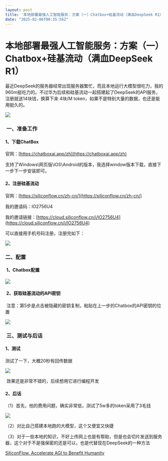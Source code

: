 ```yaml
---
layout: post
title: '本地部署最强人工智能服务：方案（一）Chatbox+硅基流动（满血DeepSeek R1）'
date: "2025-02-06T00:35:56Z"
---
```

本地部署最强人工智能服务：方案（一）Chatbox+硅基流动（满血DeepSeek R1）
=============================================

最近DeepSeek的服务器经常出现服务器繁忙，而且本地运行大模型很吃力，我的960m挺吃力的。不过华为后续和硅基流动一起搭建起了DeepSeek的API服务，注册就送14块钱，换算下来 4块/M token，如果不是特别大量的数据，也还是能用挺久的。

![](https://img2024.cnblogs.com/blog/708365/202502/708365-20250205203653133-600093906.png)

###  一、准备工作

#### 1、下载ChatBox

官网：[https://chatboxai.app/zh](https://chatboxai.app/zh)

支持了Windows\\网页版\\iOS\\Android的版本，我选择window版本下载，直接下一步下一步安装即可。

#### 2、注册硅基流动

官网：[https://siliconflow.cn/zh-cn/](https://siliconflow.cn/zh-cn/)

我的邀请码：lO2756U4

我的邀请链接：[https://cloud.siliconflow.cn/i/lO2756U4](https://cloud.siliconflow.cn/i/lO2756U4)

可以直接用手机号码注册，注册完如下：

![](https://img2024.cnblogs.com/blog/708365/202502/708365-20250205204413840-398445639.png)

### 二、配置

####  1、Chatbox配置

![](https://img2024.cnblogs.com/blog/708365/202502/708365-20250205204804896-400036907.png)

####  2、获取硅基流动的API密钥

 注意：第5步是点击被隐藏的密钥复制，粘贴在上一步的Chatbox的API密钥的位置

![](https://img2024.cnblogs.com/blog/708365/202502/708365-20250205205154640-867589420.png)

###  三、测试与后话

#### 1、测试

测试了一下，大概20秒有回传数据

![](https://img2024.cnblogs.com/blog/708365/202502/708365-20250205205946188-833012144.png)

 效果还是非常不错的，后续想用它进行编程开发

#### 2、后话

（1）首先，他的费用问题，确实非常低，测试了5w多的token采用了3毛钱

![](https://img2024.cnblogs.com/blog/708365/202502/708365-20250205210128394-1700329048.png)

（2）对比自己搭建本地跑的大模型，这个又便宜又快捷

（3）对于一些本地的知识，不好上传网上也是有帮助，但是也会切片发送到服务器，这个对于不是强保密的还是可以，也是代替现在DeepSeek的一种方法

[SiliconFlow, Accelerate AGI to Benefit Humanity](https://siliconflow.cn/zh-cn/)